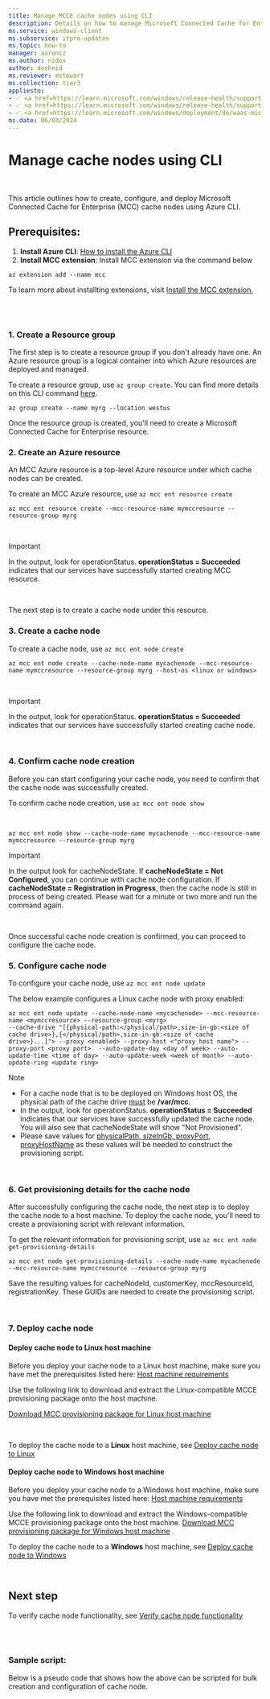 ```yaml
---
title: Manage MCCE cache nodes using CLI
description: Details on how to manage Microsoft Connected Cache for Enterprise (MCCE) cache nodes via Azure CLI commands.
ms.service: windows-client
ms.subservice: itpro-updates
ms.topic: how-to
manager: aaroncz
ms.author: nidos
author: doshnid
ms.reviewer: mstewart
ms.collection: tier3
appliesto: 
- ✅ <a href=https://learn.microsoft.com/windows/release-health/supported-versions-windows-client target=_blank>Windows 11</a>
- ✅ <a href=https://learn.microsoft.com/windows/release-health/supported-versions-windows-client target=_blank>Windows 10</a>
- ✅ <a href=https://learn.microsoft.com/windows/deployment/do/waas-microsoft-connected-cache target=_blank>Microsoft Connected Cache for Enterprise</a>	
ms.date: 06/03/2024
---
```


# Manage cache nodes using CLI

<br>

This article outlines how to create, configure, and deploy Microsoft Connected Cache for Enterprise (MCC) cache nodes using Azure CLI.

 
## Prerequisites:
1. **Install Azure CLI**: [How to install the Azure CLI](/cli/azure/install-azure-cli)
1. **Install MCC extension**: Install MCC extension via the command below

```azurecli-interactive
az extension add --name mcc
```

To learn more about installting extensions, visit [Install the MCC extension.](/cli/azure/azure-cli-extensions-overview#how-to-install-extensions)

<br>
<br>

### 1. Create a Resource group
The first step is to create a resource group if you don't already have one.
An Azure resource group is a logical container into which Azure resources are deployed and managed.

To create a resource group, use `az group create`. You can find more details on this CLI command [here](/cli/azure/group#az-group-create).
<br>

```azurecli-interactive
az group create --name myrg --location westus
```

Once the resource group is created, you'll need to create a Microsoft Connected Cache for Enterprise resource.


### 2. Create an Azure resource
An MCC Azure resource is a top-level Azure resource under which cache nodes can be created.

To create an MCC Azure resource, use `az mcc ent resource create`

```azurecli-interactive
az mcc ent resource create --mcc-resource-name mymccresource --resource-group myrg
```

<br>

>[!IMPORTANT]
>In the output, look for operationStatus. **operationStatus = Succeeded** indicates that our services have successfully started creating MCC resource.

<br>

The next step is to create a cache node under this resource.


### 3. Create a cache node
To create a cache node, use `az mcc ent node create`

```azurecli-interactive
az mcc ent node create --cache-node-name mycachenode --mcc-resource-name mymccresource --resource-group myrg --host-os <linux or windows>
```

<br>

>[!IMPORTANT]
>In the output, look for operationStatus. **operationStatus = Succeeded** indicates that our services have successfully started creating cache node.

<br>

### 4. Confirm cache node creation
Before you can start configuring your cache node, you need to confirm that the cache node was successfully created.

To confirm cache node creation, use `az mcc ent node show`

<br>

```azurecli-interactive
az mcc ent node show --cache-node-name mycachenode --mcc-resource-name mymccresource --resource-group myrg  
```

>[!IMPORTANT]
>In the output look for cacheNodeState. If **cacheNodeState = Not Configured**, you can continue with cache node configuration.
>If **cacheNodeState = Registration in Progress**, then the cache node is still in process of being created. Please wait for a minute or two more and run the command again.

<br>

Once successful cache node creation is confirmed, you can proceed to configure the cache node.


### 5. Configure cache node
To configure your cache node, use `az mcc ent node update`

The below example configures a Linux cache node with proxy enabled:

```azurecli-interactive
az mcc ent node update --cache-node-name <mycachenode> --mcc-resource-name <mymccresource> --resource-group <myrg>
--cache-drive "[{physical-path:</physical/path>,size-in-gb:<size of cache drive>},{</physical/path>,size-in-gb:<size of cache drive>}...]"> --proxy <enabled> --proxy-host <"proxy host name"> --proxy-port <proxy port>  --auto-update-day <day of week> --auto-update-time <time of day> --auto-update-week <week of month> --auto-update-ring <update ring>
```

>[!Note]
>* For a cache node that is to be deployed on Windows host OS, the physical path of the cache drive <u>must</u> be **/var/mcc**.<br>
>* In the output, look for operationStatus. **operationStatus = Succeeded** indicates that our services have successfully updated the cache node. You will also see that cacheNodeState will show "Not Provisioned". <br>
>* Please save values for <u>physicalPath, sizeInGb, proxyPort, proxyHostName</u> as these values will be needed to construct the provisioning script.


<br>

### 6. Get provisioning details for the cache node
After successfully configuring the cache node, the next step is to deploy the cache node to a host machine. To deploy the cache node, you'll need to create a provisioning script with relevant information.

To get the relevant information for provisioning script, use `az mcc ent node get-provisioning-details`

```azurecli-interactive
az mcc ent node get-provisioning-details --cache-node-name mycachenode --mcc-resource-name mymccresource --resource-group myrg
```

Save the resulting values for cacheNodeId, customerKey, mccResourceId, registrationKey. These GUIDs are needed to create the provisioning script.

<br>

### 7. Deploy cache node


#### Deploy cache node to Linux host machine
Before you deploy your cache node to a Linux host machine, make sure you have met the prerequisites listed here: [Host machine requirements](mcc-ent-prerequisites.md)

Use the following link to download and extract the Linux-compatible MCCE provisioning package onto the host machine.

[Download MCC provisioning package for Linux host machine](https://aka.ms/MCC-Ent-InstallScript-Linux)

<br>

To deploy the cache node to a **Linux** host machine, see [Deploy cache node to Linux](mcc-ent-deploy-to-linux.md)
<br>

#### Deploy cache node to Windows host machine

Before you deploy your cache node to a Windows host machine, make sure you have met the prerequisites listed here: [Host machine requirements](mcc-ent-prerequisites.md)

Use the following link to download and extract the Windows-compatible MCCE provisioning package onto the host machine.
[Download MCC provisioning package for Windows host machine](https://aka.ms/MCC-Ent-InstallScript-WSL)
<br>

To deploy the cache node to a **Windows** host machine, see [Deploy cache node to Windows](mcc-ent-deploy-to-windows.md)

<br>

## Next step

To verify cache node functionality, see [Verify cache node functionality](mcc-ent-verify-cache-node.md)


<br>
<br>

### Sample script:
Below is a pseudo code that shows how the above can be scripted for bulk creation and configuration of cache node.

